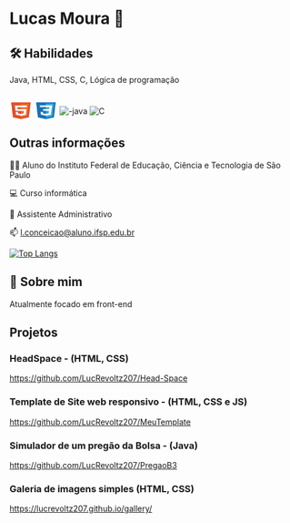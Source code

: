 
# Lucas Moura 🦈 

## 🛠 Habilidades
Java, HTML, CSS, C, Lógica de programação
<div style="display: inlin-block"><br>
  <img align="center" alt="HTML" height="30" width="40" src="https://raw.githubusercontent.com/devicons/devicon/master/icons/html5/html5-original.svg">
  <img align="center" alt="CSS" height="30" width="40" src="https://raw.githubusercontent.com/devicons/devicon/master/icons/css3/css3-original.svg">
  <img align="center" alt="-java" height="30" width="40"src="https://cdn.jsdelivr.net/gh/devicons/devicon/icons/java/java-original.svg">
  <img align="center" alt="C" height="30" width="40" src="https://cdn.jsdelivr.net/gh/devicons/devicon/icons/c/c-original.svg" />
</div>           

## Outras informações 
👨‍💻 Aluno do Instituto Federal de Educação, Ciência e Tecnologia de São Paulo 

💻 Curso informática 

📃 Assistente Administrativo 

📫 l.conceicao@aluno.ifsp.edu.br 

[![Top Langs](https://github-readme-stats.vercel.app/api/top-langs/?username=LucRevoltz207&layout=donut-vertical&icons=true&theme=dark#gh-dark-mode-only)](https://github.com/anuraghazra/github-readme-stats)

## 🚀 Sobre mim
Atualmente focado em front-end
## Projetos
### HeadSpace - (HTML, CSS)
https://github.com/LucRevoltz207/Head-Space
### Template de Site web responsivo - (HTML, CSS e JS)
https://github.com/LucRevoltz207/MeuTemplate
### Simulador de um pregão da Bolsa - (Java)
https://github.com/LucRevoltz207/PregaoB3
### Galeria de imagens simples (HTML, CSS)
https://lucrevoltz207.github.io/gallery/

